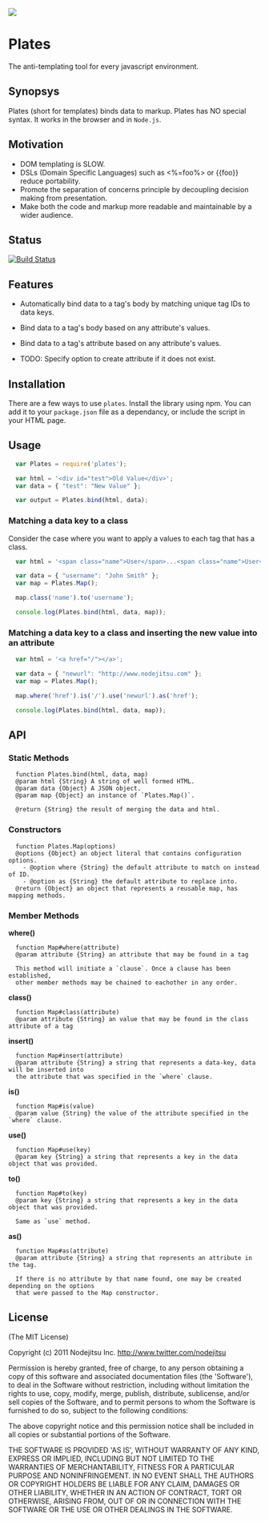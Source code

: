 
![](http://flatironjs.org/img/flatiron.png)

# Plates 
The anti-templating tool for every javascript environment.

## Synopsys

Plates (short for templates) binds data to markup. Plates has NO special syntax. It works in the browser and in `Node.js`.

## Motivation

- DOM templating is SLOW.
- DSLs (Domain Specific Languages) such as <%=foo%> or {{foo}} reduce portability.
- Promote the separation of concerns principle by decoupling decision making from presentation.
- Make both the code and markup more readable and maintainable by a wider audience.

## Status

[![Build Status](https://secure.travis-ci.org/flatiron/plates.png)](http://travis-ci.org/flatiron/plates)

## Features

- Automatically bind data to a tag's body by matching unique tag IDs to data keys.
- Bind data to a tag's body based on any attribute's values.
- Bind data to a tag's attribute based on any attribute's values.

- TODO: Specify option to create attribute if it does not exist.

## Installation
There are a few ways to use `plates`. Install the library using npm. You can add it to your `package.json` file as a dependancy, or include the script in your HTML page.

## Usage

```js
  var Plates = require('plates');

  var html = '<div id="test">Old Value</div>';
  var data = { "test": "New Value" };

  var output = Plates.bind(html, data); 
```

### Matching a data key to a class
Consider the case where you want to apply a values to each tag that has a class.

```js
  var html = '<span class="name">User</span>...<span class="name">User</span>';

  var data = { "username": "John Smith" };
  var map = Plates.Map();

  map.class('name').to('username');

  console.log(Plates.bind(html, data, map));
```

### Matching a data key to a class and inserting the new value into an attribute

```js
  var html = '<a href="/"></a>';

  var data = { "newurl": "http://www.nodejitsu.com" };
  var map = Plates.Map();

  map.where('href').is('/').use('newurl').as('href');

  console.log(Plates.bind(html, data, map));
```

## API

### Static Methods

```
  function Plates.bind(html, data, map)
  @param html {String} A string of well formed HTML.
  @param data {Object} A JSON object.
  @param map {Object} an instance of `Plates.Map()`.

  @return {String} the result of merging the data and html.
```

### Constructors

```
  function Plates.Map(options)
  @options {Object} an object literal that contains configuration options.
    - @option where {String} the default attribute to match on instead of ID.
    - @option as {String} the default attribute to replace into.
  @return {Object} an object that represents a reusable map, has mapping methods.
```

### Member Methods

**where()**
```
  function Map#where(attribute)
  @param attribute {String} an attribute that may be found in a tag

  This method will initiate a `clause`. Once a clause has been established,
  other member methods may be chained to eachother in any order.
```

**class()**
```
  function Map#class(attribute)
  @param attribute {String} an value that may be found in the class attribute of a tag
```

**insert()**
```
  function Map#insert(attribute)
  @param attribute {String} a string that represents a data-key, data will be inserted into 
  the attribute that was specified in the `where` clause.
```

**is()**
```
  function Map#is(value)
  @param value {String} the value of the attribute specified in the `where` clause.
```

**use()**
```
  function Map#use(key)
  @param key {String} a string that represents a key in the data object that was provided.
```

**to()**
```
  function Map#to(key)
  @param key {String} a string that represents a key in the data object that was provided.

  Same as `use` method.
```

**as()**
```
  function Map#as(attribute)
  @param attribute {String} a string that represents an attribute in the tag.

  If there is no attribute by that name found, one may be created depending on the options
  that were passed to the Map constructor.
```

## License

(The MIT License)

Copyright (c) 2011 Nodejitsu Inc. http://www.twitter.com/nodejitsu

Permission is hereby granted, free of charge, to any person obtaining a copy of this software and associated documentation files (the 'Software'), to deal in the Software without restriction, including without limitation the rights to use, copy, modify, merge, publish, distribute, sublicense, and/or sell copies of the Software, and to permit persons to whom the Software is furnished to do so, subject to the following conditions:

The above copyright notice and this permission notice shall be included in all copies or substantial portions of the Software.

THE SOFTWARE IS PROVIDED 'AS IS', WITHOUT WARRANTY OF ANY KIND, EXPRESS OR IMPLIED, INCLUDING BUT NOT LIMITED TO THE WARRANTIES OF MERCHANTABILITY, FITNESS FOR A PARTICULAR PURPOSE AND NONINFRINGEMENT. IN NO EVENT SHALL THE AUTHORS OR COPYRIGHT HOLDERS BE LIABLE FOR ANY CLAIM, DAMAGES OR OTHER LIABILITY, WHETHER IN AN ACTION OF CONTRACT, TORT OR OTHERWISE, ARISING FROM, OUT OF OR IN CONNECTION WITH THE SOFTWARE OR THE USE OR OTHER DEALINGS IN THE SOFTWARE.
